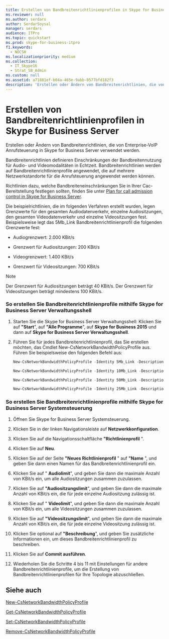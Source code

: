 ```yaml
---
title: Erstellen von Bandbreitenrichtlinienprofilen in Skype for Business Server
ms.reviewer: null
ms.author: serdars
author: SerdarSoysal
manager: serdars
audience: ITPro
ms.topic: quickstart
ms.prod: skype-for-business-itpro
f1.keywords:
  - NOCSH
ms.localizationpriority: medium
ms.collection:
  - IT_Skype16
  - Strat_SB_Admin
ms.custom: null
ms.assetid: a71881ef-b04a-465e-9abb-0577bfd182f3
description: 'Erstellen oder Ändern von Bandbreitenrichtlinien, die von Enterprise-VoIP Anrufsteuerung in Skype for Business Server verwendet werden.'
---
```


# <a name="create-bandwidth-policy-profiles-in-skype-for-business-server"></a>Erstellen von Bandbreitenrichtlinienprofilen in Skype for Business Server 
 
Erstellen oder Ändern von Bandbreitenrichtlinien, die von Enterprise-VoIP Anrufsteuerung in Skype for Business Server verwendet werden. 
  
Bandbreitenrichtlinien definieren Einschränkungen der Bandbreitennutzung für Audio- und Videomodalitäten in Echtzeit. Bandbreitenrichtlinien werden auf Bandbreitenrichtlinienprofile angewendet, die auf mehrere Netzwerkstandorte für die Anrufsteuerung angewendet werden können.
  
Richtlinien dazu, welche Bandbreiteneinschränkungen Sie in Ihrer Cac-Bereitstellung festlegen sollten, finden Sie unter [Plan for call admission control in Skype for Business Server](../../plan-your-deployment/enterprise-voice-solution/call-admission-control.md).
  
Die beispielrichtlinien, die im folgenden Verfahren erstellt wurden, legen Grenzwerte für den gesamten Audiodatenverkehr, einzelne Audiositzungen, den gesamten Videodatenverkehr und einzelne Videositzungen fest. Beispielsweise legt das 5Mb_Link Bandbreitenrichtlinienprofil die folgenden Grenzwerte fest: 
  
- Audiogrenzwert: 2.000 KBit/s
    
- Grenzwert für Audiositzungen: 200 KBit/s
    
- Videogrenzwert: 1.400 KBit/s
    
- Grenzwert für Videositzungen: 700 KBit/s
    
> [!NOTE]
> Der Grenzwert für Audiositzungen beträgt 40 KBit/s. Der Grenzwert für Videositzungen beträgt mindestens 100 KBit/s. 
  
### <a name="to-create-bandwidth-policy-profiles-by-using-skype-for-business-server-management-shell"></a>So erstellen Sie Bandbreitenrichtlinienprofile mithilfe Skype for Business Server Verwaltungsshell

1. Starten Sie die Skype for Business Server Verwaltungsshell: Klicken Sie auf **"Start**", auf **"Alle Programme**", auf **Skype for Business 2015** und dann auf **Skype for Business Server Verwaltungsshell**.
    
2. Führen Sie für jedes Bandbreitenrichtlinienprofil, das Sie erstellen möchten, das Cmdlet New-CsNetworkBandwidthPolicyProfile aus. Führen Sie beispielsweise den folgenden Befehl aus:
    
   ```powershell
   New-CsNetworkBandwidthPolicyProfile -Identity 5Mb_Link -Description "BW profile for 5Mb links" -AudioBWLimit 2000 -AudioBWSessionLimit 200 -VideoBWLimit 1400   -VideoBWSessionLimit 700
   ```

   ```powershell
   New-CsNetworkBandwidthPolicyProfile -Identity 10Mb_Link -Description "BW profile for 10Mb links" -AudioBWLimit 4000 -AudioBWSessionLimit 200 -VideoBWLimit 2800 -VideoBWSessionLimit 700
   ```

   ```powershell
   New-CsNetworkBandwidthPolicyProfile -Identity 50Mb_Link -Description "BW profile for 50Mb links" -AudioBWLimit 20000 -AudioBWSessionLimit 200 -VideoBWLimit 14000 -VideoBWSessionLimit 700
   ```

   ```powershell
   New-CsNetworkBandwidthPolicyProfile -Identity 25Mb_Link -Description "BW profile for 25Mb links" -AudioBWLimit 10000 -AudioBWSessionLimit 200 -VideoBWLimit 7000 -VideoBWSessionLimit 700
   ```

### <a name="to-create-bandwidth-policy-profiles-by-using-skype-for-business-server-control-panel"></a>So erstellen Sie Bandbreitenrichtlinienprofile mithilfe Skype for Business Server Systemsteuerung

1. Öffnen Sie Skype for Business Server Systemsteuerung.
    
2. Klicken Sie in der linken Navigationsleiste auf **Netzwerkkonfiguration**.
    
3. Klicken Sie auf die Navigationsschaltfläche **"Richtlinienprofil** ".
    
4. Klicken Sie auf **Neu**.
    
5. Klicken Sie auf der Seite **"Neues Richtlinienprofil** " auf **"Name** ", und geben Sie dann einen Namen für das Bandbreitenrichtlinienprofil ein.
    
6. Klicken Sie auf " **Audiolimit**", und geben Sie dann die maximale Anzahl von KBit/s ein, um alle Audiositzungen zusammen zuzulassen.
    
7. Klicken Sie auf **"Audiositzungslimit**", und geben Sie dann die maximale Anzahl von KBit/s ein, die für jede einzelne Audiositzung zulässig ist.
    
8. Klicken Sie auf " **Videolimit**", und geben Sie dann die maximale Anzahl von KBit/s ein, um alle Videositzungen zusammen zuzulassen.
    
9. Klicken Sie auf **"Videositzungslimit**", und geben Sie dann die maximale Anzahl von KBit/s ein, die für jede einzelne Videositzung zulässig ist.
    
10. Klicken Sie optional auf **"Beschreibung**", und geben Sie zusätzliche Informationen ein, um dieses Bandbreitenrichtlinienprofil zu beschreiben.
    
11. Klicken Sie auf **Commit ausführen**.
    
12. Wiederholen Sie die Schritte 4 bis 11 mit Einstellungen für andere Bandbreitenrichtlinienprofile, um die Erstellung von Bandbreitenrichtlinienprofilen für Ihre Topologie abzuschließen.
    
## <a name="see-also"></a>Siehe auch

[New-CsNetworkBandwidthPolicyProfile](/powershell/module/skype/new-csnetworkbandwidthpolicyprofile?view=skype-ps)
  
[Get-CsNetworkBandwidthPolicyProfile](/powershell/module/skype/get-csnetworkbandwidthpolicyprofile?view=skype-ps)
  
[Set-CsNetworkBandwidthPolicyProfile](/powershell/module/skype/set-csnetworkbandwidthpolicyprofile?view=skype-ps)
  
[Remove-CsNetworkBandwidthPolicyProfile](/powershell/module/skype/remove-csnetworkbandwidthpolicyprofile?view=skype-ps)